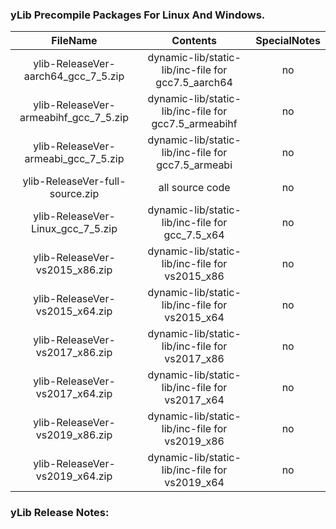 <!--
 * @Author: Sky
 * @Date: 2021-09-13 11:52:38
 * @LastEditors: Sky
 * @LastEditTime: 2021-12-03 13:39:37
 * @Description: 
-->

### yLib Precompile Packages For Linux And Windows. <br> 

| FileName | Contents | SpecialNotes |
| :---: | :---: | :---: |
| ylib-ReleaseVer-aarch64_gcc_7_5.zip | dynamic-lib/static-lib/inc-file for gcc7.5_aarch64 | no |
| ylib-ReleaseVer-armeabihf_gcc_7_5.zip | dynamic-lib/static-lib/inc-file for gcc7.5_armeabihf | no |
| ylib-ReleaseVer-armeabi_gcc_7_5.zip | dynamic-lib/static-lib/inc-file for gcc7.5_armeabi | no |
| ylib-ReleaseVer-full-source.zip | all source code | no |
| ylib-ReleaseVer-Linux_gcc_7_5.zip |dynamic-lib/static-lib/inc-file for gcc_7.5_x64 | no |
| ylib-ReleaseVer-vs2015_x86.zip |dynamic-lib/static-lib/inc-file for vs2015_x86 | no |
| ylib-ReleaseVer-vs2015_x64.zip |dynamic-lib/static-lib/inc-file for vs2015_x64 | no |
| ylib-ReleaseVer-vs2017_x86.zip |dynamic-lib/static-lib/inc-file for vs2017_x86 | no |
| ylib-ReleaseVer-vs2017_x64.zip |dynamic-lib/static-lib/inc-file for vs2017_x64 | no |
| ylib-ReleaseVer-vs2019_x86.zip |dynamic-lib/static-lib/inc-file for vs2019_x86 | no |
| ylib-ReleaseVer-vs2019_x64.zip |dynamic-lib/static-lib/inc-file for vs2019_x64 | no |


### yLib Release Notes: <br> 

